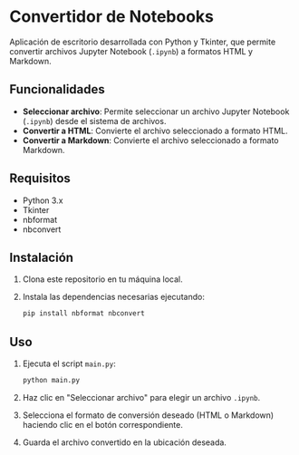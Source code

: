 # Convertidor de Notebooks

Aplicación de escritorio desarrollada con Python y Tkinter, que permite convertir archivos Jupyter Notebook (`.ipynb`) a formatos HTML y Markdown.

## Funcionalidades

- **Seleccionar archivo**: Permite seleccionar un archivo Jupyter Notebook (`.ipynb`) desde el sistema de archivos.
- **Convertir a HTML**: Convierte el archivo seleccionado a formato HTML.
- **Convertir a Markdown**: Convierte el archivo seleccionado a formato Markdown.

## Requisitos

- Python 3.x
- Tkinter
- nbformat
- nbconvert

## Instalación

1. Clona este repositorio en tu máquina local.
2. Instala las dependencias necesarias ejecutando:

    ```sh
    pip install nbformat nbconvert
    ```

## Uso

1. Ejecuta el script `main.py`:

    ```sh
    python main.py
    ```

2. Haz clic en "Seleccionar archivo" para elegir un archivo `.ipynb`.
3. Selecciona el formato de conversión deseado (HTML o Markdown) haciendo clic en el botón correspondiente.
4. Guarda el archivo convertido en la ubicación deseada.
